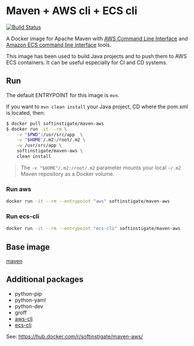 # Maven + AWS cli + ECS cli

[![Build Status](https://travis-ci.org/SoftInstigate/maven-aws-docker.svg?branch=master)](https://travis-ci.org/SoftInstigate/maven-aws-docker)

A Docker image for Apache Maven with [AWS Command Line Interface](https://aws.amazon.com/cli/) and [Amazon ECS command line interface](https://docs.aws.amazon.com/AmazonECS/latest/developerguide/cmd-ecs-cli.html) tools.

This image has been used to build Java projects and to push them to AWS ECS containers. It can be useful especially for CI and CD systems.

## Run ##

The default ENTRYPOINT for this image is `mvn`.

If you want to `mvn clean install` your Java project, CD where the pom.xml is located, then:

```bash
$ docker pull softinstigate/maven-aws
$ docker run -it --rm \
    -v "$PWD":/usr/src/app  \
    -v "$HOME"/.m2:/root/.m2 \
    -w /usr/src/app \
    softinstigate/maven-aws \
    clean install
```

> The `-v "$HOME"/.m2:/root/.m2` parameter mounts your local `~/.m2` Maven repository as a Docker volume.

### Run aws ###

```bash
docker run -it --rm --entrypoint "aws" softinstigate/maven-aws
```

### Run ecs-cli ###

```bash
docker run -it --rm --entrypoint "ecs-cli" softinstigate/maven-aws
```

## Base image ##

[maven](https://hub.docker.com/r/library/maven/)

## Additional packages ##

 - python-pip
 - python-yaml
 - python-dev
 - groff
 - [aws-cli](http://docs.aws.amazon.com/cli/latest/userguide/cli-chap-welcome.html)
 - [ecs-cli](http://docs.aws.amazon.com/AmazonECS/latest/developerguide/ECS_CLI.html)

See: https://hub.docker.com/r/softinstigate/maven-aws/
